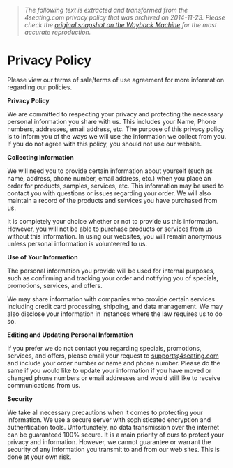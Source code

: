 > *The following text is extracted and transformed from the 4seating.com privacy policy that was archived on 2014-11-23. Please check the [original snapshot on the Wayback Machine](https://web.archive.org/web/20141123123738id_/http%3A//4seating.com/privacy_policy.htm) for the most accurate reproduction.*

# Privacy Policy

Please view our terms of sale/terms of use agreement for more information regarding our policies.

**Privacy Policy**

We are committed to respecting your privacy and protecting the necessary personal information you share with us. This includes your Name, Phone numbers, addresses, email address, etc. The purpose of this privacy policy is to inform you of the ways we will use the information we collect from you. If you do not agree with this policy, you should not use our website. 

**Collecting Information**

We will need you to provide certain information about yourself (such as name, address, phone number, email address, etc.) when you place an order for products, samples, services, etc. This information may be used to contact you with questions or issues regarding your order. We will also maintain a record of the products and services you have purchased from us. 

It is completely your choice whether or not to provide us this information. However, you will not be able to purchase products or services from us without this information. In using our websites, you will remain anonymous unless personal information is volunteered to us.

**Use of Your Information**

The personal information you provide will be used for internal purposes, such as confirming and tracking your order and notifying you of specials, promotions, services, and offers. 

We may share information with companies who provide certain services including credit card processing, shipping, and data management. We may also disclose your information in instances where the law requires us to do so.

**Editing and Updating Personal Information**

If you prefer we do not contact you regarding specials, promotions, services, and offers, please email your request to [ support@4seating.com](mailto:support@4seating.com) and include your order number or name and phone number. Please do the same if you would like to update your information if you have moved or changed phone numbers or email addresses and would still like to receive communications from us.

**Security**

We take all necessary precautions when it comes to protecting your information. We use a secure server with sophisticated encryption and authentication tools. Unfortunately, no data transmission over the internet can be guaranteed 100% secure. It is a main priority of ours to protect your privacy and information. However, we cannot guarantee or warrant the security of any information you transmit to and from our web sites. This is done at your own risk.
